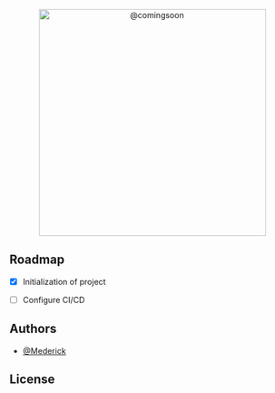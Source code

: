 <p align="center"><img align="center" src="https://zupimages.net/up/22/46/rdul.png" alt="@comingsoon" width="400" />
</p>

## Roadmap

- [x] Initialization of project
- [ ] Configure CI/CD


## Authors

- [@Mederick](https://github.com/Mederick-WXN)



## License